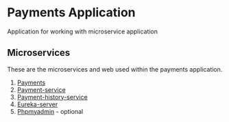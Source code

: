 # Payments Application
Application for working with microservice application

## Microservices
These are the microservices and web used within the payments application.
 1. [Payments](https://github.com/cbusch-pivotal/payments.git)
 1. [Payment-service](https://github.com/cbusch-pivotal/payment-service.git)
 1. [Payment-history-service](https://github.com/cbusch-pivotal/payment-history-service.git)
 1. [Eureka-server](https://github.com/cbusch-pivotal/eureka-server.git)
 1. [Phpmyadmin](https://github.com/cbusch-pivotal/pypmyadmin.git) - optional

